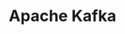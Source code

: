 ---
title: Apache Kafka
description: A description of Apache Kafka
image:

# Badge style
style:
    background: "#2a9d8f"
    color: "#fff"
---